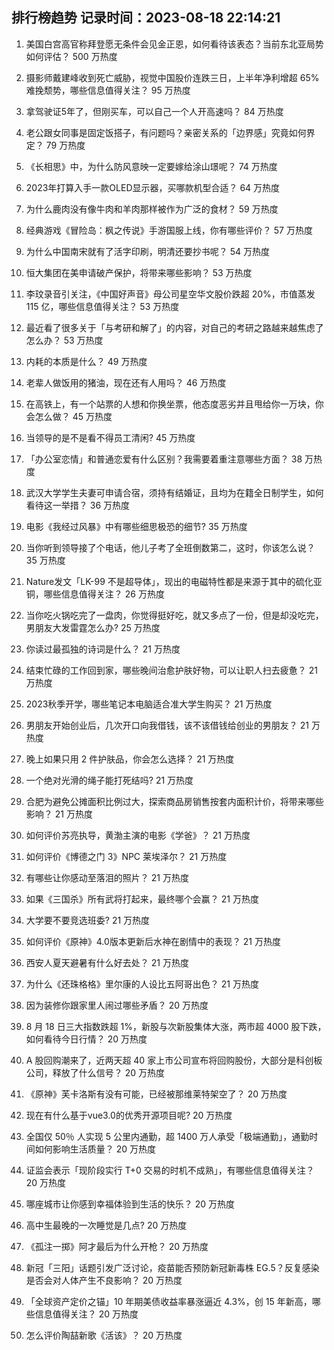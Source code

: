 
## 排行榜趋势 记录时间：2023-08-18 22:14:21
  
  1. 美国白宫高官称拜登愿无条件会见金正恩，如何看待该表态？当前东北亚局势如何评估？ 500 万热度
    
  2. 摄影师戴建峰收到死亡威胁，视觉中国股价连跌三日，上半年净利增超 65% 难挽颓势，哪些信息值得关注？ 95 万热度
    
  3. 拿驾驶证5年了，但刚买车，可以自己一个人开高速吗？ 84 万热度
    
  4. 老公跟女同事是固定饭搭子，有问题吗？亲密关系的「边界感」究竟如何界定？ 79 万热度
    
  5. 《长相思》中，为什么防风意映一定要嫁给涂山璟呢？ 74 万热度
    
  6. 2023年打算入手一款OLED显示器，买哪款机型合适？ 64 万热度
    
  7. 为什么鹿肉没有像牛肉和羊肉那样被作为广泛的食材？ 59 万热度
    
  8. 经典游戏《冒险岛：枫之传说》手游国服上线，你有哪些评价？ 57 万热度
    
  9. 为什么中国南宋就有了活字印刷，明清还要抄书呢？ 54 万热度
    
  10. 恒大集团在美申请破产保护，将带来哪些影响？ 53 万热度
    
  11. 李玟录音引关注，《中国好声音》母公司星空华文股价跌超 20%，市值蒸发 115 亿，哪些信息值得关注？ 53 万热度
    
  12. 最近看了很多关于「与考研和解了」的内容，对自己的考研之路越来越焦虑了怎么办？ 53 万热度
    
  13. 内耗的本质是什么？ 49 万热度
    
  14. 老辈人做饭用的猪油，现在还有人用吗？ 46 万热度
    
  15. 在高铁上，有一个站票的人想和你换坐票，他态度恶劣并且甩给你一万块，你会怎么做？ 45 万热度
    
  16. 当领导的是不是看不得员工清闲? 45 万热度
    
  17. 「办公室恋情」和普通恋爱有什么区别？我需要着重注意哪些方面？ 38 万热度
    
  18. 武汉大学学生夫妻可申请合宿，须持有结婚证，且均为在籍全日制学生，如何看待这一举措？ 36 万热度
    
  19. 电影《我经过风暴》中有哪些细思极恐的细节? 35 万热度
    
  20. 当你听到领导接了个电话，他儿子考了全班倒数第二，这时，你该怎么说？ 35 万热度
    
  21. Nature发文「LK-99 不是超导体」，现出的电磁特性都是来源于其中的硫化亚铜，哪些信息值得关注？ 26 万热度
    
  22. 当你吃火锅吃完了一盘肉，你觉得挺好吃，就又多点了一份，但是却没吃完，男朋友大发雷霆怎么办? 25 万热度
    
  23. 你读过最孤独的诗词是什么？ 21 万热度
    
  24. 结束忙碌的工作回到家，哪些晚间治愈护肤好物，可以让职人扫去疲惫？ 21 万热度
    
  25. 2023秋季开学，哪些笔记本电脑适合准大学生购买？ 21 万热度
    
  26. 男朋友开始创业后，几次开口向我借钱，该不该借钱给创业的男朋友？ 21 万热度
    
  27. 晚上如果只用 2 件护肤品，你会怎么选择？ 21 万热度
    
  28. 一个绝对光滑的绳子能打死结吗? 21 万热度
    
  29. 合肥为避免公摊面积比例过大，探索商品房销售按套内面积计价，将带来哪些影响？ 21 万热度
    
  30. 如何评价苏亮执导，黄渤主演的电影《学爸》？ 21 万热度
    
  31. 如何评价《博德之门 3》NPC 莱埃泽尔？ 21 万热度
    
  32. 有哪些让你感动至落泪的照片？ 21 万热度
    
  33. 如果《三国杀》所有武将打起来，最终哪个会赢？ 21 万热度
    
  34. 大学要不要竞选班委? 21 万热度
    
  35. 如何评价《原神》4.0版本更新后水神在剧情中的表现？ 21 万热度
    
  36. 西安人夏天避暑有什么好去处？ 21 万热度
    
  37. 为什么《还珠格格》里尔康的人设比五阿哥出色？ 21 万热度
    
  38. 因为装修你跟家里人闹过哪些矛盾？ 20 万热度
    
  39. 8 月 18 日三大指数跌超 1%，新股与次新股集体大涨，两市超 4000 股下跌，如何看待今日行情？ 20 万热度
    
  40. A 股回购潮来了，近两天超 40 家上市公司宣布将回购股份，大部分是科创板公司，释放了什么信号？ 20 万热度
    
  41. 《原神》芙卡洛斯有没有可能，已经被那维莱特架空了？ 20 万热度
    
  42. 现在有什么基于vue3.0的优秀开源项目呢? 20 万热度
    
  43. 全国仅 50％ 人实现 5 公里内通勤，超 1400 万人承受「极端通勤」，通勤时间如何影响生活质量？ 20 万热度
    
  44. 证监会表示「现阶段实行 T+0 交易的时机不成熟」，有哪些信息值得关注？ 20 万热度
    
  45. 哪座城市让你感到幸福体验到生活的快乐？ 20 万热度
    
  46. 高中生最晚的一次睡觉是几点? 20 万热度
    
  47. 《孤注一掷》阿才最后为什么开枪？ 20 万热度
    
  48. 新冠「三阳」话题引发广泛讨论，疫苗能否预防新冠新毒株 EG.5？反复感染是否会对人体产生不良影响？ 20 万热度
    
  49. 「全球资产定价之锚」10 年期美债收益率暴涨逼近 4.3%，创 15 年新高，哪些信息值得关注？ 20 万热度
    
  50. 怎么评价陶喆新歌《活该》？ 20 万热度
    